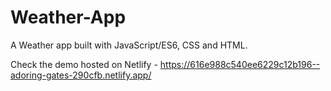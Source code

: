 # Weather-App
A Weather app built with JavaScript/ES6, CSS and HTML.

Check the demo hosted on Netlify - https://616e988c540ee6229c12b196--adoring-gates-290cfb.netlify.app/

